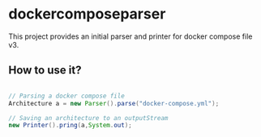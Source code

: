 # dockercomposeparser

This project provides an initial parser and printer for docker compose file v3. 

## How to use it?

```Java

// Parsing a docker compose file
Architecture a = new Parser().parse("docker-compose.yml");

// Saving an architecture to an outputStream	
new Printer().pring(a,System.out);

```


